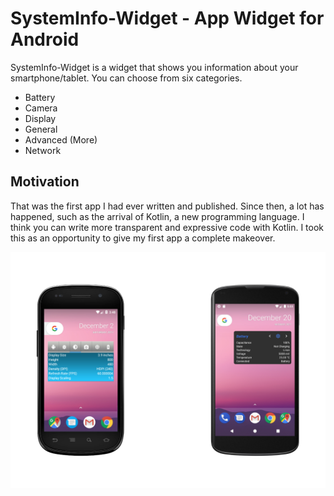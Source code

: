 # SystemInfo-Widget - App Widget for Android

SystemInfo-Widget is a widget that shows you information about your smartphone/tablet. 
You can choose from six categories.

* Battery
* Camera
* Display
* General
* Advanced (More)
* Network

## Motivation

That was the first app I had ever written and published. Since then, a lot has happened, 
such as the arrival of Kotlin, a new programming language. 
I think you can write more transparent and expressive code with Kotlin. 
I took this as an opportunity to give my first app a complete makeover.

![SystemInfo-Widget-Details](systeminfo-widget-details.jpg)
